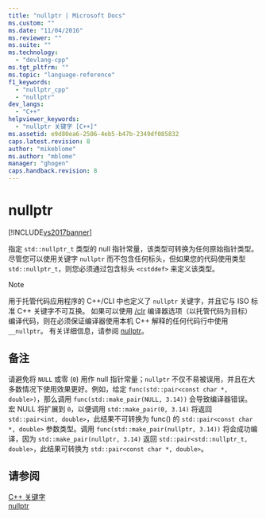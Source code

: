 ```yaml
---
title: "nullptr | Microsoft Docs"
ms.custom: ""
ms.date: "11/04/2016"
ms.reviewer: ""
ms.suite: ""
ms.technology: 
  - "devlang-cpp"
ms.tgt_pltfrm: ""
ms.topic: "language-reference"
f1_keywords: 
  - "nullptr_cpp"
  - "nullptr"
dev_langs: 
  - "C++"
helpviewer_keywords: 
  - "nullptr 关键字 [C++]"
ms.assetid: e9d80ea6-2506-4eb5-b47b-2349df085832
caps.latest.revision: 8
author: "mikeblome"
ms.author: "mblome"
manager: "ghogen"
caps.handback.revision: 8
---
```

# nullptr
[!INCLUDE[vs2017banner](../assembler/inline/includes/vs2017banner.md)]

指定 `std::nullptr_t` 类型的 null 指针常量，该类型可转换为任何原始指针类型。尽管您可以使用关键字 `nullptr` 而不包含任何标头，但如果您的代码使用类型 `std::nullptr_t`，则您必须通过包含标头 `<cstddef>` 来定义该类型。  
  
> [!NOTE]
>  用于托管代码应用程序的 C\+\+\/CLI 中也定义了 `nullptr` 关键字，并且它与 ISO 标准 C\+\+ 关键字不可互换。  如果可以使用 [\/clr](../build/reference/clr-common-language-runtime-compilation.md) 编译器选项（以托管代码为目标）编译代码，则在必须保证编译器使用本机 C\+\+ 解释的任何代码行中使用 `__nullptr`。  有关详细信息，请参阅 [nullptr](../windows/nullptr-cpp-component-extensions.md)。  
  
## 备注  
 请避免将 `NULL` 或零 \(`0`\) 用作 null 指针常量；`nullptr` 不仅不易被误用，并且在大多数情况下使用效果更好。例如，给定 `func(std::pair<const char *, double>)`，那么调用 `func(std::make_pair(NULL, 3.14))` 会导致编译器错误。宏 NULL 将扩展到 `0`，以便调用 `std::make_pair(0, 3.14)` 将返回 `std::pair<int, double>`，此结果不可转换为 func\(\) 的 `std::pair<const char *, double>` 参数类型。调用 `func(std::make_pair(nullptr, 3.14))` 将会成功编译，因为 `std::make_pair(nullptr, 3.14)` 返回 `std::pair<std::nullptr_t, double>`，此结果可转换为 `std::pair<const char *, double>`。  
  
## 请参阅  
 [C\+\+ 关键字](../cpp/keywords-cpp.md)   
 [nullptr](../windows/nullptr-cpp-component-extensions.md)